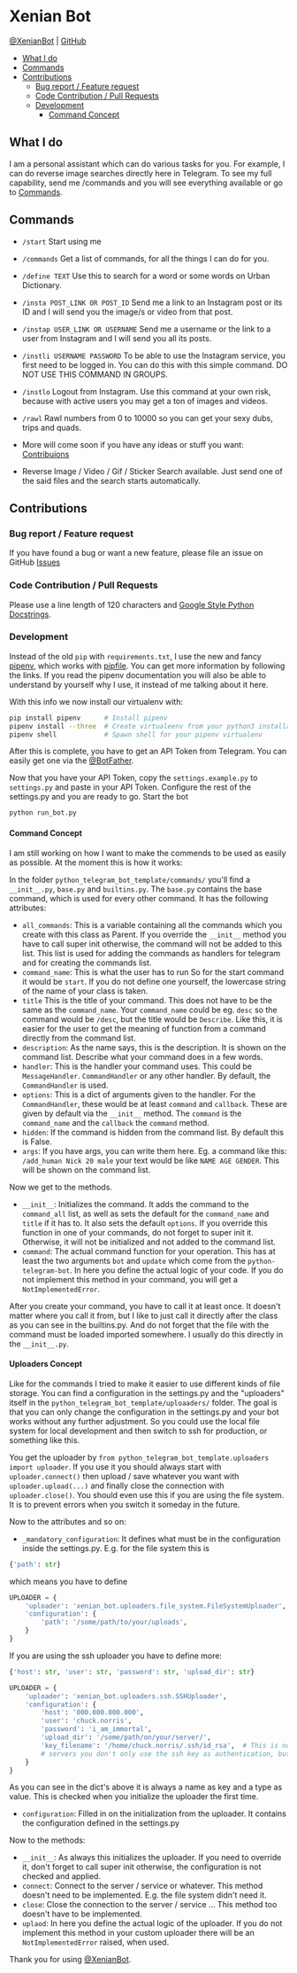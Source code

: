 # Xenian Bot

[@XenianBot](https://t.me/XenianBot) | [GitHub](https://github.com/Nachtalb/XenianBot)

<!-- toc -->

- [What I do](#what-i-do)
- [Commands](#commands)
- [Contributions](#contributions)
  * [Bug report / Feature request](#bug-report--feature-request)
  * [Code Contribution / Pull Requests](#code-contribution--pull-requests)
  * [Development](#development)
    + [Command Concept](#command-concept)

<!-- tocstop -->

## What I do
I am a personal assistant which can do various tasks for you. For example, I can do reverse image searches directly here
in Telegram. To see my full capability, send me /commands and you will see everything available or go to
[Commands](#commands).

## Commands
- `/start` Start using me
- `/commands` Get a list of commands, for all the things I can do for you.
- `/define TEXT` Use this to search for a word or some words on Urban Dictionary.
- `/insta POST_LINK OR POST_ID` Send me a link to an Instagram post or its ID and I will send you the image/s or video 
  from that post.
- `/instap USER_LINK OR USERNAME` Send me a username or the link to a user from Instagram and I will send you all its 
  posts.
- `/instli USERNAME PASSWORD` To be able to use the Instagram service, you first need to be logged in. You can do this 
  with this simple command. DO NOT USE THIS COMMAND IN GROUPS. 
- `/instlo` Logout from Instagram. 
Use this command at your own risk, because with active users you may get a ton of images and videos. 
- `/rawl` Rawl numbers from 0 to 10000 so you can get your sexy dubs, trips and quads.
- More will come soon if you have any ideas or stuff you want: [Contribuions](#contributions)


- Reverse Image / Video / Gif / Sticker Search available. Just send one of the said files and the search starts 
  automatically.
## Contributions
### Bug report / Feature request
If you have found a bug or want a new feature, please file an issue on GitHub [Issues](https://github.com/Nachtalb/python_telegram_bot_template/issues)

### Code Contribution / Pull Requests
Please use a line length of 120 characters and [Google Style Python Docstrings](http://sphinxcontrib-napoleon.readthedocs.io/en/latest/example_google.html). 

### Development
Instead of the old `pip` with `requirements.txt`, I use the new and fancy [pipenv](https://github.com/pypa/pipfile), 
which works with [pipfile](https://docs.pipenv.org). You can get more information by following the links. If you read 
the pipenv documentation you will also be able to understand by yourself why I use, it instead of me talking about it here. 

With this info we now install our virtualenv with: 
```bash
pip install pipenv      # Install pipenv
pipenv install --three  # Create virtualeenv from your python3 installation and install the packages from the Pipfile
pipenv shell            # Spawn shell for your pipenv virtualenv
``` 

After this is complete, you have to get an API Token from Telegram. You can easily get one via the
[@BotFather](https://t.me/BotFather).

Now that you have your API Token, copy the `settings.example.py` to `settings.py` and paste in your API Token. Configure 
the rest of the settings.py and you are ready to go. Start the bot 
```bash
python run_bot.py
```

#### Command Concept
I am still working on how I want to make the commends to be used as easily as possible. At the moment this is how it 
works:

In the folder `python_telegram_bot_template/commands/` you'll find a `__init__.py`, `base.py` and `builtins.py`.
The `base.py` contains the base command, which is used for every other command. It has the following attributes:
- `all_commands`: This is a variable containing all the commands which you create with this class as Parent. If you 
override the `__init__` method you have to call super init otherwise, the command will not be added to this list. This 
list is used for adding the commands as handlers for telegram and for creating the commands list.
- `command_name`: This is what the user has to run So for the start command it would be `start`. If you do not define 
one yourself, the lowercase string of the name of your class is taken.
- `title` This is the title of your command. This does not have to be the same as the `command_name`. Your 
`command_name` could be eg. `desc` so the command would be `/desc`, but the title would be `Describe`. Like this, it is 
easier for the user to get the meaning of function from a command directly from the command list.
- `description`: As the name says, this is the description. It is shown on the command list. Describe what your command 
does in a few words.
- `handler`: This is the handler your command uses. This could be `MessageHandler`. `CommandHandler` or any other 
handler. By default, the `CommandHandler` is used. 
- `options`: This is a dict of arguments given to the handler. For the `CommandHandler`, these would be at least 
`command` and `callback`. These are given by default via the `__init__` method. The `command` is the `command_name` and 
the `callback` the `command` method.
- `hidden`: If the command is hidden from the command list. By default this is False.
- `args`: If you have args, you can write them here. Eg. a command like this: `/add_human Nick 20 male` your text would 
be like `NAME AGE GENDER`. This will be shown on the command list. 

Now we get to the methods. 
- `__init__`: Initializes the command. It adds the command to the `command_all` list, as well as sets the default for 
the `command_name` and `title` if it has to. It also sets the default `options`. If you override this function in one of 
your commands, do not forget to super init it. Otherwise, it will not be initialized and not added to the command list.
- `command`: The actual command function for your operation. This has at least the two arguments `bot` and `update`
which come from the `python-telegram-bot`. In here you define the actual logic of your code. If you do not implement 
this method in your command, you will get a `NotImplementedError`.

After you create your command, you have to call it at least once. It doesn't matter where you call it from, but I like 
to just call it directly after the class as you can see in the builtins.py. And do not forget that the file with the 
command must be loaded imported somewhere. I usually do this directly in the `__init__.py`.

#### Uploaders Concept
Like for the commands I tried to make it easier to use different kinds of file storage. You can find a configuration in 
the settings.py and the "uploaders" itself in the `python_telegram_bot_template/uploaaders/` folder. The goal is that
you can only change the configuration in the settings.py and your bot works without any further adjustment. So you could
use the local file system for local development and then switch to ssh for production, or something like this. 

You get the uploader by `from python_telegram_bot_template.uploaders import uploader`. If you use it you should always
start with `uploader.connect()` then upload / save whatever you want with `uploader.upload(...)` and finally close the 
connection with `uploader.close()`. You should even use this if you are using the file system. It is to prevent errors 
when you switch it someday in the future. 

Now to the attributes and so on: 
- `_mandatory_configuration`: It defines what must be in the configuration inside the settings.py.
E.g. for the file system this is
```python
{'path': str}
``` 
which means you have to define
```python
UPLOADER = {
    'uploader': 'xenian_bot.uploaders.file_system.FileSystemUploader',  # What uploader to use
    'configuration': {
        'path': '/some/path/to/your/uploads',
    }
}
```
If you are using the ssh uploader you have to define more:
```python
{'host': str, 'user': str, 'password': str, 'upload_dir': str}
```
```python
UPLOADER = {
    'uploader': 'xenian_bot.uploaders.ssh.SSHUploader',
    'configuration': {
        'host': '000.000.000.000',
        'user': 'chuck.norris',
        'password': 'i_am_immortal',
        'upload_dir': '/some/path/on/your/server/',
        'key_filename': '/home/chuck.norris/.ssh/id_rsa',  # This is not defined as mandatory because on most ssh 
        # servers you don't only use the ssh key as authentication, but if you do define this configuration as well.
    }
}
```
As you can see in the dict's above it is always a name as key and a type as value. This is checked when you initialize 
the uploader the first time.
- `configuration`: Filled in on the initialization from the uploader. It contains the configuration defined in the 
settings.py


Now to the methods: 
- `__init__`: As always this initializes the uploader. If you need to override it, don't forget to call super init 
otherwise, the configuration is not checked and applied.
- `connect`: Connect to the server / service or whatever. This method doesn't need to be implemented. E.g. the file 
system didn't need it. 
- `close`: Close the connection to the server / service ... This method too doesn't have to be implemented.
- `uplaod`: In here you define the actual logic of the uploader. If you do not implement this method in your custom 
uploader there will be an `NotImplementedError` raised, when used.

Thank you for using [@XenianBot](https://t.me/XenianBot).
